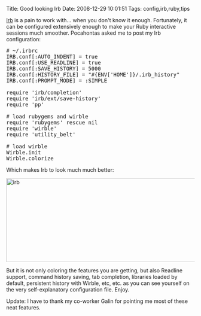 Title: Good looking Irb
Date: 2008-12-29 10:01:51
Tags: config,irb,ruby,tips

<a href="http://en.wikipedia.org/wiki/Interactive_Ruby_Shell">Irb</a> is a pain to work with... when you don't know it enough. Fortunately, it can be configured extensively enough to make your Ruby interactive sessions much smoother. Pocahontas asked me to post my Irb configuration:
<pre># ~/.irbrc
IRB.conf[:AUTO_INDENT] = true
IRB.conf[:USE_READLINE] = true
IRB.conf[:SAVE_HISTORY] = 5000
IRB.conf[:HISTORY_FILE] = "#{ENV['HOME']}/.irb_history"
IRB.conf[:PROMPT_MODE] = :SIMPLE

require 'irb/completion'
require 'irb/ext/save-history'
require 'pp'

# load rubygems and wirble
require 'rubygems' rescue nil
require 'wirble'
require 'utility_belt'

# load wirble
Wirble.init
Wirble.colorize</pre>
Which makes Irb to look much much better:

<img class="aligncenter size-full wp-image-763" title="irb" src="http://log.damog.net/wp-content/uploads/2008/12/irb.png" alt="irb" width="590" height="224" />

But it is not only coloring the features you are getting, but also Readline support, command history saving, tab completion, libraries loaded by default, persistent history with Wirble, etc, etc. as you can see yourself on the very self-explanatory configuration file. Enjoy.

Update: I have to thank my co-worker Galin for pointing me most of these neat features.